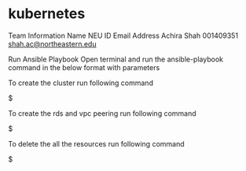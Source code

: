 # kubernetes
Team Information
Name	NEU ID	Email Address
Achira Shah	001409351	shah.ac@northeastern.edu

Run Ansible Playbook
Open terminal and run the ansible-playbook command in the below format with parameters

To create the cluster run following command

$ 

To create the rds and vpc peering run following command

$ 

To delete the all the resources run following command

$ 